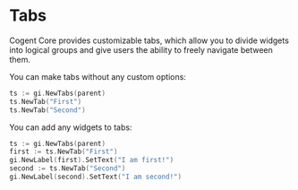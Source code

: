 # Tabs

Cogent Core provides customizable tabs, which allow you to divide widgets into logical groups and give users the ability to freely navigate between them.

You can make tabs without any custom options:

```Go
ts := gi.NewTabs(parent)
ts.NewTab("First")
ts.NewTab("Second")
```

You can add any widgets to tabs:

```Go
ts := gi.NewTabs(parent)
first := ts.NewTab("First")
gi.NewLabel(first).SetText("I am first!")
second := ts.NewTab("Second")
gi.NewLabel(second).SetText("I am second!")
```
